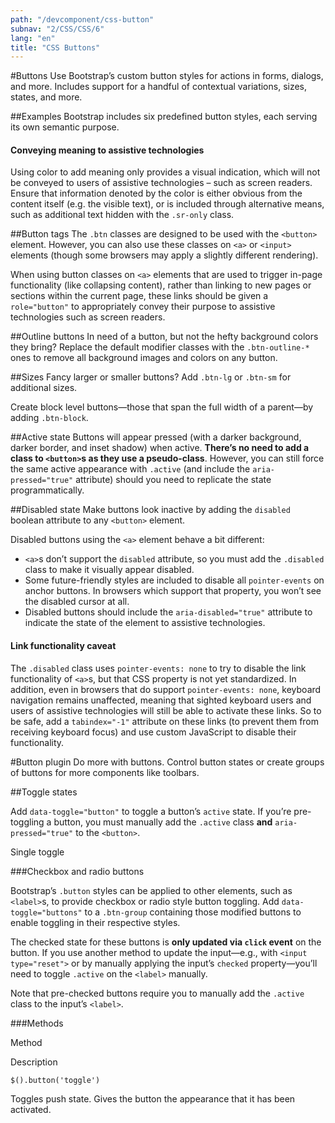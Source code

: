 ```yaml
---
path: "/devcomponent/css-button"
subnav: "2/CSS/CSS/6"
lang: "en"
title: "CSS Buttons"
---
```


#Buttons
Use Bootstrap’s custom button styles for actions in forms, dialogs, and more. Includes support for a handful of contextual variations, sizes, states, and more.

##Examples
Bootstrap includes six predefined button styles, each serving its own semantic purpose.
<htmlbuttonexample1 />

#### Conveying meaning to assistive technologies

Using color to add meaning only provides a visual indication, which will not be conveyed to users of assistive technologies – such as screen readers. Ensure that information denoted by the color is either obvious from the content itself (e.g. the visible text), or is included through alternative means, such as additional text hidden with the `.sr-only` class.

##Button tags
The `.btn` classes are designed to be used with the `<button>` element. However, you can also use these classes on `<a>` or `<input>` elements (though some browsers may apply a slightly different rendering).

When using button classes on `<a>` elements that are used to trigger in-page functionality (like collapsing content), rather than linking to new pages or sections within the current page, these links should be given a `role="button"` to appropriately convey their purpose to assistive technologies such as screen readers.
<htmlbuttonexample2 />

##Outline buttons
In need of a button, but not the hefty background colors they bring? Replace the default modifier classes with the `.btn-outline-*` ones to remove all background images and colors on any button.
<htmlbuttonexample3 />

##Sizes
Fancy larger or smaller buttons? Add `.btn-lg` or `.btn-sm` for additional sizes.
<htmlbuttonexample4 />

<htmlbuttonexample5 />

Create block level buttons—those that span the full width of a parent—by adding `.btn-block`.

<htmlbuttonexample6 />

##Active state
Buttons will appear pressed (with a darker background, darker border, and inset shadow) when active. **There’s no need to add a class to `<button>`s as they use a pseudo-class**. However, you can still force the same active appearance with `.active` (and include the `aria-pressed="true"` attribute) should you need to replicate the state programmatically.
<htmlbuttonexample7 />

##Disabled state
Make buttons look inactive by adding the `disabled` boolean attribute to any `<button>` element.
<htmlbuttonexample8 />

Disabled buttons using the `<a>` element behave a bit different:

*   `<a>`s don’t support the `disabled` attribute, so you must add the `.disabled` class to make it visually appear disabled.
*   Some future-friendly styles are included to disable all `pointer-events` on anchor buttons. In browsers which support that property, you won’t see the disabled cursor at all.
*   Disabled buttons should include the `aria-disabled="true"` attribute to indicate the state of the element to assistive technologies.
<htmlbuttonexample9 />

#### Link functionality caveat

The `.disabled` class uses `pointer-events: none` to try to disable the link functionality of `<a>`s, but that CSS property is not yet standardized. In addition, even in browsers that do support `pointer-events: none`, keyboard navigation remains unaffected, meaning that sighted keyboard users and users of assistive technologies will still be able to activate these links. So to be safe, add a `tabindex="-1"` attribute on these links (to prevent them from receiving keyboard focus) and use custom JavaScript to disable their functionality.

#Button plugin
Do more with buttons. Control button states or create groups of buttons for more components like toolbars.

##Toggle states

Add `data-toggle="button"` to toggle a button’s `active` state. If you’re pre-toggling a button, you must manually add the `.active` class **and** `aria-pressed="true"` to the `<button>`.

Single toggle
<htmlbuttonexample10 />

###Checkbox and radio buttons

Bootstrap’s `.button` styles can be applied to other elements, such as `<label>`s, to provide checkbox or radio style button toggling. Add `data-toggle="buttons"` to a `.btn-group` containing those modified buttons to enable toggling in their respective styles.

The checked state for these buttons is **only updated via `click` event** on the button. If you use another method to update the input—e.g., with `<input type="reset">` or by manually applying the input’s `checked` property—you’ll need to toggle `.active` on the `<label>` manually.

Note that pre-checked buttons require you to manually add the `.active` class to the input’s `<label>`.
<htmlbuttonexample11 />

<htmlbuttonexample12 />


###Methods

Method

Description

`$().button('toggle')`

Toggles push state. Gives the button the appearance that it has been activated.